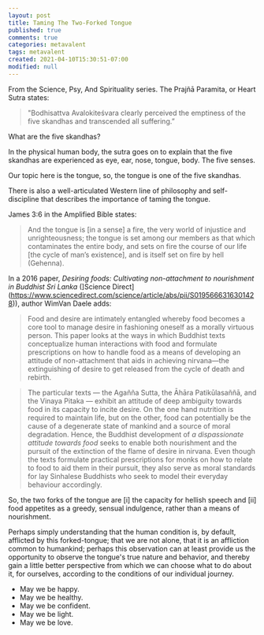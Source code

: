 ```yaml
---
layout: post
title: Taming The Two-Forked Tongue
published: true
comments: true
categories: metavalent
tags: metavalent
created: 2021-04-10T15:30:51-07:00
modified: null
---
```


From the Science, Psy, And Spirituality series. The Prajñā Paramita, or Heart Sutra states:

> "Bodhisattva Avalokiteśvara clearly perceived the emptiness of the five skandhas and transcended all suffering.”

What are the five skandhas?

In the physical human body, the sutra goes on to explain that the five skandhas are experienced as eye, ear, nose, tongue, body. The five senses.

Our topic here is the tongue, so, the tongue is one of the five skandhas.

There is also a well-articulated Western line of philosophy and self-discipline that describes the importance of taming the tongue.

James 3:6 in the Amplified Bible states:

> And the tongue is [in a sense] a fire, the very world of injustice and unrighteousness; the tongue is set among our members as that which contaminates the entire body, and sets on fire the course of our life [the cycle of man’s existence], and is itself set on fire by hell (Gehenna).

In a 2016 paper, _Desiring foods: Cultivating non-attachment to nourishment in Buddhist Sri Lanka_ (]Science Direct](https://www.sciencedirect.com/science/article/abs/pii/S0195666316301428)), author WimVan Daele adds:

> Food and desire are intimately entangled whereby food becomes a core tool to manage desire in fashioning oneself as a morally virtuous person. This paper looks at the ways in which Buddhist texts conceptualize human interactions with food and formulate prescriptions on how to handle food as a means of developing an attitude of non-attachment that aids in achieving nirvana—the extinguishing of desire to get released from the cycle of death and rebirth.

> The particular texts — the Agañña Sutta, the Āhāra Patikūlasaññā, and the Vinaya Pitaka — exhibit an attitude of deep ambiguity towards food in its capacity to incite desire. On the one hand nutrition is required to maintain life, but on the other, food can potentially be the cause of a degenerate state of mankind and a source of moral degradation. Hence, the Buddhist development of _a dispassionate attitude towards food_ seeks to enable both nourishment and the pursuit of the extinction of the flame of desire in nirvana. Even though the texts formulate practical prescriptions for monks on how to relate to food to aid them in their pursuit, they also serve as moral standards for lay Sinhalese Buddhists who seek to model their everyday behaviour accordingly.

So, the two forks of the tongue are [i] the capacity for hellish speech and [ii] food appetites as a greedy, sensual indulgence, rather than a means of nourishment.

Perhaps simply understanding that the human condition is, by default, afflicted by this forked-tongue; that we are not alone, that it is an affliction common to humankind; perhaps this observation can at least provide us the opportunity to observe the tongue's true nature and behavior, and thereby gain a little better perspective from which we can choose what to do about it, for ourselves, according to the conditions of our individual journey.

- May we be happy.
- May we be healthy.
- May we be confident.
- May we be light.
- May we be love.

<!-- 
[Watch here](https://youtu.be/12345) if the embed below does not behave nicely. 

<div class="embed-container"><iframe width="560" height="315" src="https://www.youtube.com/embed/12345" title="YouTube video player" frameborder="0" allow="accelerometer; autoplay; clipboard-write; encrypted-media; gyroscope; picture-in-picture" allowfullscreen></iframe></div>
-->
